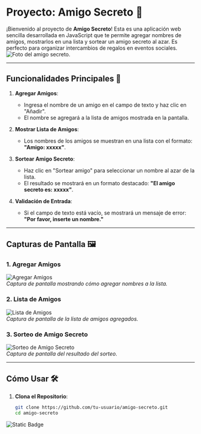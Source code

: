 # Proyecto: Amigo Secreto 🎁

¡Bienvenido al proyecto de **Amigo Secreto**! Esta es una aplicación web sencilla desarrollada en JavaScript que te permite agregar nombres de amigos, mostrarlos en una lista y sortear un amigo secreto al azar. Es perfecto para organizar intercambios de regalos en eventos sociales.
![Foto del amigo secreto.](https://github.com/user-attachments/assets/f9b0dd93-5c7d-4ef1-ba07-277a18073ca2)

---

## Funcionalidades Principales 🚀

1. **Agregar Amigos**:
   - Ingresa el nombre de un amigo en el campo de texto y haz clic en "Añadir".
   - El nombre se agregará a la lista de amigos mostrada en la pantalla.

2. **Mostrar Lista de Amigos**:
   - Los nombres de los amigos se muestran en una lista con el formato: **"Amigo: xxxxx"**.

3. **Sortear Amigo Secreto**:
   - Haz clic en "Sortear amigo" para seleccionar un nombre al azar de la lista.
   - El resultado se mostrará en un formato destacado: **"El amigo secreto es: xxxxx"**.

4. **Validación de Entrada**:
   - Si el campo de texto está vacío, se mostrará un mensaje de error: **"Por favor, inserte un nombre."**

---

## Capturas de Pantalla 🖼️

### 1. Agregar Amigos
![Agregar Amigos](screenshots/agregar-amigos.png)  
*Captura de pantalla mostrando cómo agregar nombres a la lista.*

### 2. Lista de Amigos
![Lista de Amigos](screenshots/lista-amigos.png)  
*Captura de pantalla de la lista de amigos agregados.*

### 3. Sorteo de Amigo Secreto
![Sorteo de Amigo Secreto](screenshots/sorteo-amigo.png)  
*Captura de pantalla del resultado del sorteo.*

---

## Cómo Usar 🛠️

1. **Clona el Repositorio**:
   ```bash
   git clone https://github.com/tu-usuario/amigo-secreto.git
   cd amigo-secreto
![Static Badge](https://img.shields.io/badge/Status-En_desarrollo-sky)


